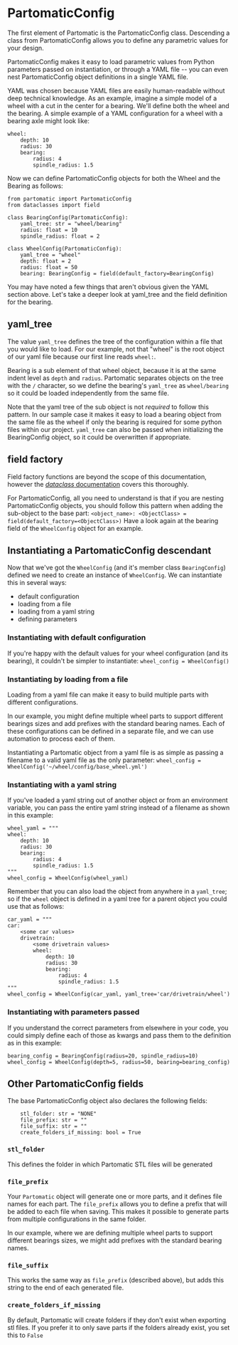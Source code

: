 # PartomaticConfig

The first element of Partomatic is the PartomaticConfig class. Descending a class from PartomaticConfig allows you to define any parametric values for your design.

PartomaticConfig makes it easy to load parametric values from Python parameters passed on instantiation, or through a YAML file -- you can even nest PartomaticConfig object definitions in a single YAML file.

YAML was chosen because YAML files are easily human-readable without deep technical knowledge. As an example, imagine a simple model of a wheel with a cut in the center for a bearing. We'll define both the wheel and the bearing. A simple example of a YAML configuration for a wheel with a bearing axle might look like:

```
wheel:
    depth: 10
    radius: 30
    bearing:
        radius: 4
        spindle_radius: 1.5
```
Now we can define PartomaticConfig objects for both the Wheel and the Bearing as follows:

```
from partomatic import PartomaticConfig
from dataclasses import field

class BearingConfig(PartomaticConfig):
    yaml_tree: str = "wheel/bearing"
    radius: float = 10
    spindle_radius: float = 2

class WheelConfig(PartomaticConfig):
    yaml_tree = "wheel"
    depth: float = 2
    radius: float = 50
    bearing: BearingConfig = field(default_factory=BearingConfig)
```

You may have noted a few things that aren't obvious given the YAML section above. Let's take a deeper look at yaml_tree and the field definition for the bearing.

## yaml_tree

The value `yaml_tree` defines the tree of the configuration within a file that you would like to load. For our example, not that "wheel" is the root object of our yaml file because our first line reads `wheel:`.

Bearing is a sub element of that wheel object, because it is at the same indent level as `depth` and `radius`. Partomatic separates objects on the tree with the `/` character, so we define the bearing's `yaml_tree` as `wheel/bearing` so it could be loaded independently from the same file.

Note that the yaml tree of the sub object is not _required_ to follow this pattern. In our sample case it makes it easy to load a bearing object from the same file as the wheel if only the bearing is required for some python files within our project. `yaml_tree` can also be passed when initializing the BearingConfig object, so it could be overwritten if appropriate.

## field factory

Field factory functions are beyond the scope of this documentation, however the [*dataclass* documentation](https://docs.python.org/3/library/dataclasses.html#default-factory-functions) covers this thoroughly.

For PartomaticConfig, all you need to understand is that if you are nesting PartomaticConfig objects, you should follow this pattern when adding the sub-object to the base part:
`<object_name>: <ObjectClass> = field(default_factory=<ObjectClass>)`
Have a look again at the bearing field of the `WheelConfig` object for an example.

## Instantiating a PartomaticConfig descendant

Now that we've got the `WheelConfig` (and it's member class `BearingConfig`) defined we need to create an instance of `WheelConfig`. We can instantiate this in several ways:
- default configuration
- loading from a file
- loading from a yaml string
- defining parameters

### Instantiating with default configuration

If you're happy with the default values for your wheel configuration (and its bearing), it couldn't be simpler to instantiate:
`wheel_config = WheelConfig()`

### Instantiating by loading from a file

Loading from a yaml file can make it easy to build multiple parts with different configurations.

In our example, you might define multiple wheel parts to support different bearings sizes and add prefixes with the standard bearing names. Each of these configurations can be defined in a separate file, and we can use automation to process each of them.

Instantiating a Partomatic object from a yaml file is as simple as passing a filename to a valid yaml file as the only parameter:
`wheel_config = WheelConfig('~/wheel/config/base_wheel.yml')`


### Instantiating with a yaml string

If you've loaded a yaml string out of another object or from an environment variable, you can pass the entire yaml string instead of a filename as shown in this example:
```
wheel_yaml = """
wheel:
    depth: 10
    radius: 30
    bearing:
        radius: 4
        spindle_radius: 1.5
"""
wheel_config = WheelConfig(wheel_yaml)
```

Remember that you can also load the object from anywhere in a `yaml_tree`; so if the `wheel` object is defined in a yaml tree for a parent object you could use that as follows:

```
car_yaml = """
car:
    <some car values>
    drivetrain:
        <some drivetrain values>
        wheel:
            depth: 10
            radius: 30
            bearing:
                radius: 4
                spindle_radius: 1.5
"""
wheel_config = WheelConfig(car_yaml, yaml_tree='car/drivetrain/wheel')
```

### Instantiating with parameters passed

If you understand the correct parameters from elsewhere in your code, you could simply define each of those as kwargs and pass them to the definition as in this example:

```
bearing_config = BearingConfig(radius=20, spindle_radius=10)
wheel_config = WheelConfig(depth=5, radius=50, bearing=bearing_config)
```

## Other PartomaticConfig fields

The base PartomaticConfig object also declares the following fields:
```
    stl_folder: str = "NONE"
    file_prefix: str = ""
    file_suffix: str = ""
    create_folders_if_missing: bool = True
```

### `stl_folder`
This defines the folder in which Partomatic STL files will be generated

### `file_prefix`
Your `Partomatic` object will generate one or more parts, and it defines file names for each part. The `file_prefix` allows you to define a prefix that will be added to each file when saving. This makes it possible to generate parts from multiple configurations in the same folder.

In our example, where we are defining multiple wheel parts to support different bearings sizes, we might add prefixes with the standard bearing names.

### `file_suffix`
This works the same way as `file_prefix` (described above), but adds this string to the end of each generated file.

### `create_folders_if_missing`
By default, Partomatic will create folders if they don't exist when exporting stl files. If you prefer it to only save parts if the folders already exist, you set this to `False`
